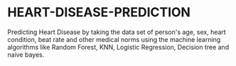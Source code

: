 # HEART-DISEASE-PREDICTION
Predicting Heart Disease by taking the data set of person's age, sex, heart condition, beat rate and other medical norms using the machine learning algorithms like Random Forest, KNN, Logistic Regression,  Decision tree and naive bayes.
